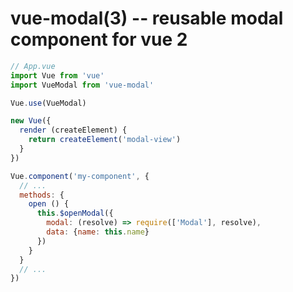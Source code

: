 vue-modal(3) -- reusable modal component for vue 2
==================================================

```js
// App.vue
import Vue from 'vue'
import VueModal from 'vue-modal'

Vue.use(VueModal)

new Vue({
  render (createElement) {
    return createElement('modal-view')
  }
})

Vue.component('my-component', {
  // ...
  methods: {
    open () {
      this.$openModal({
        modal: (resolve) => require(['Modal'], resolve),
        data: {name: this.name}
      })
    }
  }
  // ...
})
```
